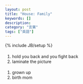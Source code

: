 ```yaml
---
layout: post
title: "House: Family"
keywords: []
description: 
category: "言葉"
tags: ["英語"]
---
```

{% include JB/setup %}


####
1. hold you back and you fight back
2. laminate the picture


####
1. grown up
2. birth mom
